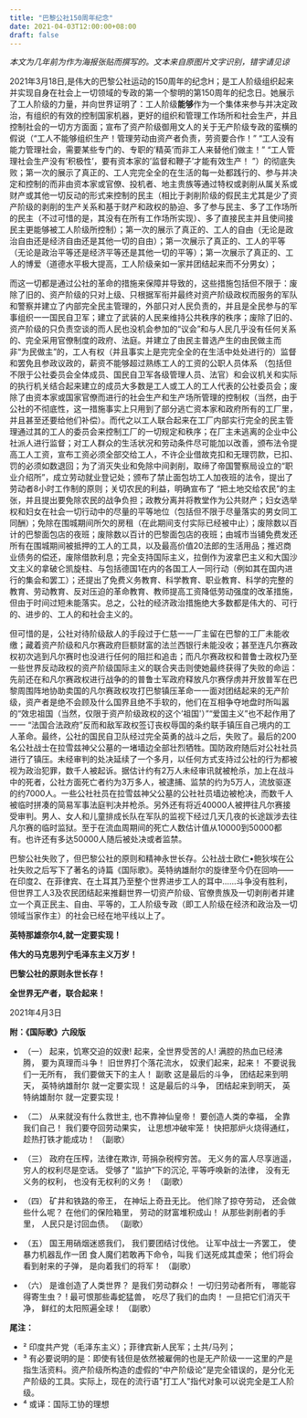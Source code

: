 ```yaml
---
title: "巴黎公社150周年纪念"
date: 2021-04-03T12:00:00+08:00
draft: false
---
```


*本文为几年前为作为海报张贴而撰写的。文本来自原图片文字识别，错字请见谅*

2021年3月18日,是伟大的巴黎公社运动的150周年的纪念H；是工人阶级组织起来并实现自身在社会上一切领域的专政的第一个黎明的第150周年的纪念日。她展示了工人阶级的力量，并向世界证明了：工人阶级**能够**作为一个集体来参与并决定政治，有组织的有效的控制国家机器，更好的组织和管理工作场所和社会生产，并且控制社会的一切方方面面；宣布了资产阶级御用文人的关于无产阶级专政的蛮横的假说（“工人不能够组织生产！管理劳动由资产者负责，劳资要合作！” “工人没有能力管理社会，需要某些专门的、专职的’精英’而非工人来替他们做主！” “工人管理社会生产没有’积极性’，要有资本家的’监督和鞭子’才能有效生产！ ”）的彻底失败；第一次的展示了真正的、工人完完全全的在生活的每一处都践行的、参与并决定和控制的而非由资本家或官僚、投机者、地主贵族等通过特权或剥削从属关系或财产或其他一切反动的形式来控制的民主（相比于剥削阶级的假民主尤其是少了资产阶级的剥削的生产关系和基于财产和政权的胁迫、多了参与民主、多了工作场所的民主（不过可惜的是，其没有在所有工作场所实现）、多了直接民主并且使间接民主更能够被工人阶级所控制）；第一次的展示了真正的、工人的自由（无论是政治自由还是经济自由还是其他一切的自由）；第一次展示了真正的、工人的平等（无论是政治平等还是经济平等还是其他一切的平等）；第一次展示了真正的、工人的博爱（道德水平极大提高，工人阶级亲如一家并团结起来而不分男女）；

而这一切都是通过公社的革命的措施来保障并导致的，这些措施包括但不限于：废除了旧的、资产阶级的只对上级、只根据军衔并最终对资产阶级政权而服务的军队和警察并建立了内部完全民主管理的，外部只对人民负责的，并且是全民参与的军事组织一一国民自卫军；建立了武装的人民来维持公共秩序的秩序；废除了旧的、资产阶级的只负责空谈的而人民也没机会参加的“议会”和与人民几乎没有任何关系的、完全采用官僚制度的政府、法庭。并建立了由民主普选产生的由民做主而非“为民做主”的，工人有权（并且事实上是完完全全的在生活中处处进行的）监督和罢免且参政议政的，薪资不能够超过熟练工人的工资的公职人员体系 （包括但不限于公社委员会全体成员、国民自卫军各级管理人员、法官）和会议机关和实际的执行机关结合起来建立的成员大多数是工人或工人的工人代表的公社委员会；废除了由资本家或国家官僚而进行的社会生产和生产场所管理的控制权（当然，由于公社的不彻底性，这一措施事实上只用到了部分逃亡资本家和政府所有的工厂里，并且甚至还要给他们补偿）。而代之以工人联合起来在工厂内部实行完全的民主管理通过其的工人的委员会来控制工厂的一切规定和秩序；在厂主未逃离的企业中公社派人进行监督；对工人群众的生活状况和劳动条件尽可能加以改善，颁布法令提高工人工资，宣布工资必须全部交给工人，不许企业借故克扣和无理罚款，已扣、罚的必须如数退回；为了消灭失业和免除中间剥削，取缔了帝国警察局设立的“职业介绍所”，成立劳动就业登记处；颁布了禁止面包坊工人加夜班的法令，提出了劳动者8小时工作制的原则；关切农民的利益，明确宣布了 “把土地交给农民”的主张，并且提出要免除农民的战争负担；政教分离并将教堂作为公共财产；妇女选举权和妇女在社会一切行动中的尽量的平等地位（包括但不限于尽量落实的男女同工同酬）；免除在围城期间所欠的房租（在此期间支付实际已经被中止）；废除数以百计的巴黎面包店的夜班；废除数以百计的巴黎面包店的夜班；由城市当铺免费发还所有在围城期间被抵押的工人的工具，以及最高价值20法郎的生活用品；推迟商业债务的偿还，废除借款利息；完全支持国际主义，拉倒作为波拿巴主义和大国沙文主义的拿破仑凯旋柱、与包括德国1在内的各国工人一同行动（例如其在国内进行的集会和罢工）；还提出了免费义务教育、科学教育、职业教育、科学的完整的教育、劳动教育、反对压迫的革命教育、教师提高工资降低劳动强度的改革措施，但由于时间过短未能落实。总之，公社的经济政治措施绝大多数都是伟大的、可行的、进步的、工人的和社会主义的。

但可惜的是，公社对待阶级敌人的手段过于仁慈一一厂主留在巴黎的工厂未能收缴；藏着资产阶级和凡尔赛政府巨额财富的法兰西银行未能没收；甚至连凡尔赛政权初次逃到凡尔赛时也没进行任何的阻拦和追击；而凡尔赛政权和普鲁士政权乃至一些世界反动政权的资产阶级国际主义的联合夹击则使她最终获得了失败的命运：先前还在和凡尔赛政权进行战争的的普鲁士军政府释放凡尔赛俘虏并开放普军在巴黎周围阵地协助卖国的凡尔赛政权攻打巴黎镇压革命一一面对团结起来的无产阶级，资产者是绝不会顾及什么国界且绝不手软的，他们在互相争夺地盘时所叫嚣的“效忠祖国（当然，仅限于资产阶级政权的这个’祖国'）”“爱国主义”也不起作用了一一 “法国合法政府”反而和敌军政权签订丧权辱国的条约联手镇压自己境内的工人革命。最终，公社的国民自卫队经过完全英勇的战斗之后，失败了。最后的200名公社战士在拉雪兹神父公墓的一堵墙边全部壮烈牺牲。国防政府随后对公社社员进行了镇压。未经审判的处决延续了一个多月，以任何方式支持过公社的行为都被视为政治犯罪，数千人被起诉。据估计约有2万人未经审讯就被枪杀，加上在战斗中的死者，公社方面死亡者约为3万多人，被逮捕、监禁的约为5万人，流放驱逐的约7000人。一些公社社员在拉雪兹神父公墓的公社社员墙边被枪决，而数千人被临时拼凑的简易军事法庭判决并枪杀。另外还有将近40000人被押往凡尔赛接受审判。男人、女人和儿童排成长队在军队的监视下经过几天几夜的长途跋涉去往凡尔赛的临时监狱。至于在流血周期间的死亡人数估计值从10000到50000都有。也许还有多达50000人随后被处决或者监禁。

巴黎公社失败了，但巴黎公社的原则和精神永世长存。公社战士欧仁•鲍狄埃在公社失败之后写下了著名的诗篇《国际歌》。英特纳雄耐尔的旋律至今仍在回响——在印度2、在菲律宾、在土耳其乃至整个世界进步工人的耳中……斗争没有胜利，但世界工人3及农民团结起来推翻世界一切资产阶级、官僚贵族及一切剥削者并建立一个真正民主、自由、平等的，工人阶级专政（即工人阶级在经济和政治及一切领域当家作主）的社会已经在地平线以上了。

**英特那雄奈尔4,就一定要实现！**

**伟大的马克思列宁毛泽东主义万岁！**

**巴黎公社的原则永世长存！**

**全世界无产者，联合起来！**

2021年4月3日

**附：《国际歌》六段版**

 - （一）
起来，饥寒交迫的奴隶!
起来，全世界受苦的人!
满腔的热血已经沸腾，
要为真理而斗争！
旧世界打个落花流水，
奴隶们起来，起来！
不要说我们一无所有，
我们要做天下的主人！
副歌
这是最后的斗争，
团结起来到明天，
英特纳雄耐尔
就一定要实现！
这是最后的斗争，
团结起来到明天，
英特纳雄耐尔
就一定要实现！

 - （二）
从来就没有什么救世主,
也不靠神仙皇帝！
要创造人类的幸福，
全靠我们自己！
我们要夺回劳动果实，
让思想冲破牢笼！
快把那炉火烧得通红，
趁热打铁才能成功！
（副歌）

 - （三）
政府在压榨，法律在欺诈,
苛捐杂税榨穷苦。
无义务的富人尽享逍遥，
穷人的权利尽是空话。
受够了 "监护”下的沉沦,
平等呼唤新的法律，
没有无义务的权利，
也没有无权利的义务！
（副歌）

 - （四）
矿井和铁路的帝王，
在神坛上奇丑无比。
他们除了掠夺劳动，
还会做些什么呢？
在他们的保险箱里，
劳动的财富堆积成山！
从那些剥削者的手里，
人民只是讨回血债。
（副歌）

 - （五）
国王用硝烟迷惑我们，
我们要团结讨伐他。
让军中战士一齐罢工，
使暴力机器乱作一团
食人魔们若敢再下命令，叫我
们送死成其虚荣；
他们将会看到射来的子弹，
是向着我们的将军！
（副歌）

 - （六）
是谁创造了人类世界？
是我们劳动群众！
一切归劳动者所有，
哪能容得寄生虫？ !
最可恨那些毒蛇猛兽，
吃尽了我们的血肉！
一旦把它们消灭干净，
鲜红的太阳照遍全球！
（副歌）

**尾注：**

 - ² 印度共产党（毛泽东主义）；菲律宾新人民军；土共/马列；
 - ³ 有必要说明的是：即使有钱但是依然被雇佣的也是无产阶级一一这里的产是指生活资料。资产阶级所构造的虚假的“中产阶级论”是完全错误的，是分化无产阶级的工具。实际上，现在的流行语"打工人”指代对象可以说完全是工人阶级。
 - ⁴ 或译：国际工协的理想
